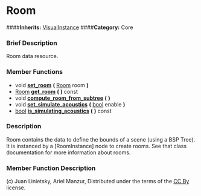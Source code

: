 #  Room  
####**Inherits:** [VisualInstance](class_visualinstance)
####**Category:** Core

###  Brief Description  
Room data resource.

###  Member Functions 
  * void  **[set&#95;room](#set_room)**  **(** [Room](class_room) room  **)**
  * [Room](class_room)  **[get&#95;room](#get_room)**  **(** **)** const
  * void  **[compute&#95;room&#95;from&#95;subtree](#compute_room_from_subtree)**  **(** **)**
  * void  **[set&#95;simulate&#95;acoustics](#set_simulate_acoustics)**  **(** [bool](class_bool) enable  **)**
  * [bool](class_bool)  **[is&#95;simulating&#95;acoustics](#is_simulating_acoustics)**  **(** **)** const

###  Description  
Room contains the data to define the bounds of a scene (using a BSP Tree). It is instanced by a [RoomInstance] node to create rooms. See that class documentation for more information about rooms.

###  Member Function Description  


(c) Juan Linietsky, Ariel Manzur, Distributed under the terms of the [CC By](https://creativecommons.org/licenses/by/3.0/legalcode) license.
